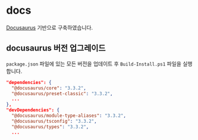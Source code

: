 # docs
[Docusaurus](https://docusaurus.io/) 기반으로 구축하였습니다.

## docusaurus 버전 업그레이드
`package.json` 파일에 있는 모든 버전을 업데이트 후 `Build-Install.ps1` 파일을 실행합니다.

```json
"dependencies": {
  "@docusaurus/core": "3.3.2",
  "@docusaurus/preset-classic": "3.3.2",
  ...
},
"devDependencies": {
  "@docusaurus/module-type-aliases": "3.3.2",
  "@docusaurus/tsconfig": "3.3.2",
  "@docusaurus/types": "3.3.2",
  ...
```